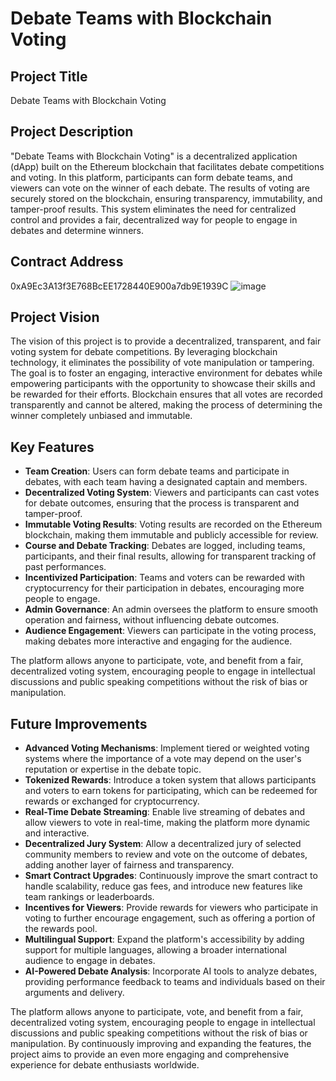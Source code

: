 # Debate Teams with Blockchain Voting

## Project Title
Debate Teams with Blockchain Voting

## Project Description
"Debate Teams with Blockchain Voting" is a decentralized application (dApp) built on the Ethereum blockchain that facilitates debate competitions and voting. In this platform, participants can form debate teams, and viewers can vote on the winner of each debate. The results of voting are securely stored on the blockchain, ensuring transparency, immutability, and tamper-proof results. This system eliminates the need for centralized control and provides a fair, decentralized way for people to engage in debates and determine winners.

## Contract Address
0xA9Ec3A13f3E768BcEE1728440E900a7db9E1939C
![image](https://github.com/user-attachments/assets/661b8b56-ad87-49e9-84b8-ed38033413ee)


## Project Vision
The vision of this project is to provide a decentralized, transparent, and fair voting system for debate competitions. By leveraging blockchain technology, it eliminates the possibility of vote manipulation or tampering. The goal is to foster an engaging, interactive environment for debates while empowering participants with the opportunity to showcase their skills and be rewarded for their efforts. Blockchain ensures that all votes are recorded transparently and cannot be altered, making the process of determining the winner completely unbiased and immutable.

## Key Features
- **Team Creation**: Users can form debate teams and participate in debates, with each team having a designated captain and members.
- **Decentralized Voting System**: Viewers and participants can cast votes for debate outcomes, ensuring that the process is transparent and tamper-proof.
- **Immutable Voting Results**: Voting results are recorded on the Ethereum blockchain, making them immutable and publicly accessible for review.
- **Course and Debate Tracking**: Debates are logged, including teams, participants, and their final results, allowing for transparent tracking of past performances.
- **Incentivized Participation**: Teams and voters can be rewarded with cryptocurrency for their participation in debates, encouraging more people to engage.
- **Admin Governance**: An admin oversees the platform to ensure smooth operation and fairness, without influencing debate outcomes.
- **Audience Engagement**: Viewers can participate in the voting process, making debates more interactive and engaging for the audience.
  
The platform allows anyone to participate, vote, and benefit from a fair, decentralized voting system, encouraging people to engage in intellectual discussions and public speaking competitions without the risk of bias or manipulation.

## Future Improvements
- **Advanced Voting Mechanisms**: Implement tiered or weighted voting systems where the importance of a vote may depend on the user's reputation or expertise in the debate topic.
- **Tokenized Rewards**: Introduce a token system that allows participants and voters to earn tokens for participating, which can be redeemed for rewards or exchanged for cryptocurrency.
- **Real-Time Debate Streaming**: Enable live streaming of debates and allow viewers to vote in real-time, making the platform more dynamic and interactive.
- **Decentralized Jury System**: Allow a decentralized jury of selected community members to review and vote on the outcome of debates, adding another layer of fairness and transparency.
- **Smart Contract Upgrades**: Continuously improve the smart contract to handle scalability, reduce gas fees, and introduce new features like team rankings or leaderboards.
- **Incentives for Viewers**: Provide rewards for viewers who participate in voting to further encourage engagement, such as offering a portion of the rewards pool.
- **Multilingual Support**: Expand the platform's accessibility by adding support for multiple languages, allowing a broader international audience to engage in debates.
- **AI-Powered Debate Analysis**: Incorporate AI tools to analyze debates, providing performance feedback to teams and individuals based on their arguments and delivery.
  
The platform allows anyone to participate, vote, and benefit from a fair, decentralized voting system, encouraging people to engage in intellectual discussions and public speaking competitions without the risk of bias or manipulation. By continuously improving and expanding the features, the project aims to provide an even more engaging and comprehensive experience for debate enthusiasts worldwide.
